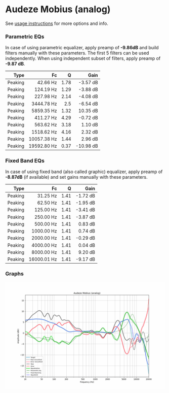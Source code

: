 # Audeze Mobius (analog)
See [usage instructions](https://github.com/jaakkopasanen/AutoEq#usage) for more options and info.

### Parametric EQs
In case of using parametric equalizer, apply preamp of **-9.86dB** and build filters manually
with these parameters. The first 5 filters can be used independently.
When using independent subset of filters, apply preamp of **-9.87 dB**.

| Type    | Fc          |    Q | Gain      |
|--------:|------------:|-----:|----------:|
| Peaking | 42.66 Hz    | 1.78 | -3.57 dB  |
| Peaking | 124.19 Hz   | 1.29 | -3.88 dB  |
| Peaking | 227.98 Hz   | 2.14 | -4.08 dB  |
| Peaking | 3444.78 Hz  | 2.5  | -6.54 dB  |
| Peaking | 5859.35 Hz  | 1.32 | 10.35 dB  |
| Peaking | 411.27 Hz   | 4.29 | -0.72 dB  |
| Peaking | 563.62 Hz   | 3.18 | 1.10 dB   |
| Peaking | 1518.62 Hz  | 4.16 | 2.32 dB   |
| Peaking | 10057.38 Hz | 1.44 | 2.96 dB   |
| Peaking | 19592.80 Hz | 0.37 | -10.98 dB |

### Fixed Band EQs
In case of using fixed band (also called graphic) equalizer, apply preamp of **-8.87dB**
(if available) and set gains manually with these parameters.

| Type    | Fc          |    Q | Gain     |
|--------:|------------:|-----:|---------:|
| Peaking | 31.25 Hz    | 1.41 | -1.72 dB |
| Peaking | 62.50 Hz    | 1.41 | -1.95 dB |
| Peaking | 125.00 Hz   | 1.41 | -3.41 dB |
| Peaking | 250.00 Hz   | 1.41 | -3.87 dB |
| Peaking | 500.00 Hz   | 1.41 | 0.83 dB  |
| Peaking | 1000.00 Hz  | 1.41 | 0.74 dB  |
| Peaking | 2000.00 Hz  | 1.41 | -0.29 dB |
| Peaking | 4000.00 Hz  | 1.41 | 0.04 dB  |
| Peaking | 8000.00 Hz  | 1.41 | 9.20 dB  |
| Peaking | 16000.01 Hz | 1.41 | -9.17 dB |

### Graphs
![](./Audeze%20Mobius%20(analog).png)